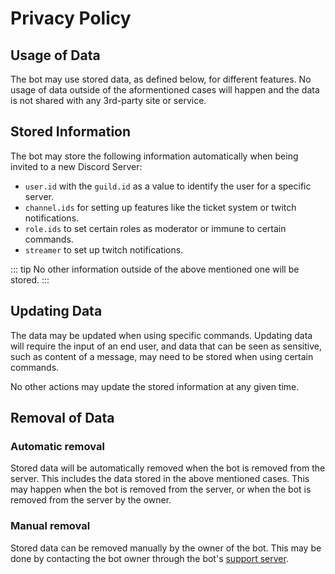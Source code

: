 # Privacy Policy

## Usage of Data

The bot may use stored data, as defined below, for different features. No usage of data outside of the aformentioned cases will happen and the data is not shared with any 3rd-party site or service.

## Stored Information

The bot may store the following information automatically when being invited to a new Discord Server:

* `user.id` with the `guild.id` as a value to identify the user for a specific server.
* `channel.ids` for setting up features like the ticket system or twitch notifications.
* `role.ids` to set certain roles as moderator or immune to certain commands.
* `streamer` to set up twitch notifications.

::: tip
    No other information outside of the above mentioned one will be stored.
:::

## Updating Data

The data may be updated when using specific commands.
Updating data will require the input of an end user, and data that can be seen as sensitive, such as content of a message, may need to be stored when using certain commands.

No other actions may update the stored information at any given time.

## Removal of Data

### Automatic removal

Stored data will be automatically removed when the bot is removed from the server. This includes the data stored in the above mentioned cases. This may happen when the bot is removed from the server, or when the bot is removed from the server by the owner.

### Manual removal

Stored data can be removed manually by the owner of the bot. This may be done by contacting the bot owner through the bot's [support server](https://discord.gg/z2JB8uX3XH).
